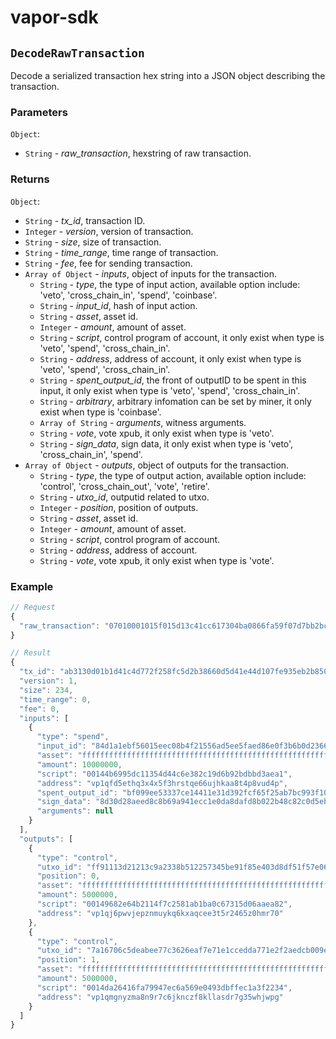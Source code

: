 # vapor-sdk

## `DecodeRawTransaction`

Decode a serialized transaction hex string into a JSON object describing the transaction.

### Parameters

`Object`:

- `String` - *raw_transaction*, hexstring of raw transaction.

### Returns

`Object`:

- `String` - *tx_id*, transaction ID.
- `Integer` - *version*, version of transaction.
- `String` - *size*, size of transaction.
- `String` - *time_range*, time range of transaction.
- `String` - *fee*, fee for sending transaction.
- `Array of Object` - *inputs*, object of inputs for the transaction.
  - `String` - *type*, the type of input action, available option include: 'veto', 'cross_chain_in', 'spend', 'coinbase'.
  - `String` - *input_id*, hash of input action.
  - `String` - *asset*, asset id.
  - `Integer` - *amount*, amount of asset.
  - `String` - *script*, control program of account, it only exist when type is 'veto', 'spend', 'cross_chain_in'.
  - `String` - *address*, address of account, it only exist when type is 'veto', 'spend', 'cross_chain_in'.
  - `String` - *spent_output_id*, the front of outputID to be spent in this input, it only exist when type is 'veto', 'spend', 'cross_chain_in'.
  - `String` - *arbitrary*, arbitrary infomation can be set by miner, it only exist when type is 'coinbase'.
  - `Array of String` - *arguments*, witness arguments.
  - `String` - *vote*, vote xpub, it only exist when type is 'veto'.
  - `String` - *sign_data*, sign data, it only exist when type is 'veto', 'cross_chain_in', 'spend'.
- `Array of Object` - *outputs*, object of outputs for the transaction.
  - `String` - *type*, the type of output action, available option include: 'control', 'cross_chain_out', 'vote', 'retire'.
  - `String` - *utxo_id*, outputid related to utxo.
  - `Integer` - *position*, position of outputs.
  - `String` - *asset*, asset id.
  - `Integer` - *amount*, amount of asset.
  - `String` - *script*, control program of account.
  - `String` - *address*, address of account.
  - `String` - *vote*, vote xpub, it only exist when type is 'vote'.

### Example

```js
// Request
{
  "raw_transaction": "07010001015f015d13c41cc617304ba0866fa59f07d7bb2bcab60c43e5cc79bb75a4dd97471cdcbaffffffffffffffffffffffffffffffffffffffffffffffffffffffffffffffff80ade20400011600144b6995dc11354d44c6e382c19d6b92bdbbd3aea1010002013e003cffffffffffffffffffffffffffffffffffffffffffffffffffffffffffffffffc096b102011600149682e64b2114f7c2581ab1ba0c67315d06aaea8200013e003cffffffffffffffffffffffffffffffffffffffffffffffffffffffffffffffffc096b10201160014da26416fa79947ec6a569e0493dbffec1a3f223400"
}

// Result
{
  "tx_id": "ab3130d01b1d41c4d772f258fc5d2b38660d5d41e44d107fe935eb2b85015990",
  "version": 1,
  "size": 234,
  "time_range": 0,
  "fee": 0,
  "inputs": [
    {
      "type": "spend",
      "input_id": "84d1a1ebf56015eec08b4f21556ad5ee5faed86e0f3b6b0d2366f8ea4280959d",
      "asset": "ffffffffffffffffffffffffffffffffffffffffffffffffffffffffffffffff",
      "amount": 10000000,
      "script": "00144b6995dc11354d44c6e382c19d6b92bdbbd3aea1",
      "address": "vp1qfd5ethq3x4x5f3hrstqe66ujhkaa8t4p8vud4p",
      "spent_output_id": "bf099ee53337ce14411e31d392fcf65f25ab7bc993f10ca06fbaf7d74a6d9c5d",
      "sign_data": "8d30d28aeed8c8b69a941ecc1e0da8dafd8b022b48c82c0d5eb8283870569aa8",
      "arguments": null
    }
  ],
  "outputs": [
    {
      "type": "control",
      "utxo_id": "ff91113d21213c9a2338b512257345be91f85e403d8df51f57e06673bd231c49",
      "position": 0,
      "asset": "ffffffffffffffffffffffffffffffffffffffffffffffffffffffffffffffff",
      "amount": 5000000,
      "script": "00149682e64b2114f7c2581ab1ba0c67315d06aaea82",
      "address": "vp1qj6pwvjepznmuykq6kxaqcee3t5r2465z0hmr70"
    },
    {
      "type": "control",
      "utxo_id": "7a16706c5deabee77c3626eaf7e71e1ccedda771e2f2aedcb009ebb044c367d1",
      "position": 1,
      "asset": "ffffffffffffffffffffffffffffffffffffffffffffffffffffffffffffffff",
      "amount": 5000000,
      "script": "0014da26416fa79947ec6a569e0493dbffec1a3f2234",
      "address": "vp1qmgnyzma8n9r7c6jknczf8kllasdr7g35whjwpg"
    }
  ]
}
```


